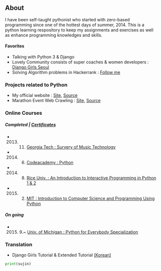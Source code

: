 ## About
I have been self-taught pythonist who started with zero-based programming since one of the hottest days of summer, 2014. This is a python learning respository to keep my assignments and exercises as well as enhance programming knowledges and skills.

#### Favorites
- Talking with Python 3 & Django
- Lovely Community consists of super coaches & women developers : [Django Girls Seoul](https://djangogirls.org/seoul/)
- Solving Algorithm problems in Hackerrank : [Follow me](https://www.hackerrank.com/sujinlee)

### Projects related to Python 
- My official website : [Site](http://www.sujinlee.me/), [Source](https://github.com/sujinleeme/official-website)
- Marathon Event Web Crawling : [Site](http://www.sujinlee.me/marathon-event/), [Source](https://github.com/sujinleeme/official-website/tree/master/myrun)

### Online Courses
##### Completed | [Certificates](https://www.linkedin.com/in/leesujin)
- 2013. 11. [Georgia Tech : Survery of Music Technology](https://www.coursera.org/learn/music-technology)
- 2014. 6. [Codeacademy : Python](https://www.codecademy.com/learn/python)
- 2014. 8. [Rice Univ. : An Introduction to Interactive Programming in Python 1 & 2](https://www.coursera.org/course/interactivepython1)
- 2015. 2. [MIT : Introduction to Computer Science and Programming Using Python](https://www.edx.org/course/introduction-computer-science-mitx-6-00-1x-6)

##### On going
- 2015. 9.~ [Univ. of Michigan : Python for Everybody Specialization](https://www.coursera.org/specializations/python)

### Translation
- Django Girls Tutorial & Extended Tutorial [(Korean)](tutorial.djangogirls.org/ko)

```python
print(sujin)
```

